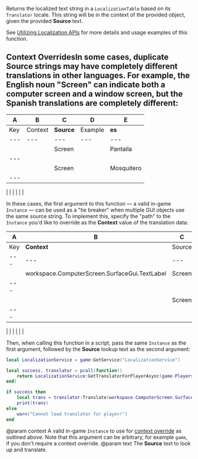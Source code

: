 Returns the localized text string in a `LocalizationTable` based on its `Translator` locale. This string will be in the context of the provided object, given the provided **Source** text.

See [Utilizing Localization APIs](https://developer.roblox.com/search#stq=utilizing%20localization%20apis) for more details and usage examples of this function.

## Context OverridesIn some cases, duplicate **Source** strings may have completely different translations in other languages. For example, the English noun "Screen" can indicate both a computer screen and a window screen, but the Spanish translations are completely different:

| A | B | C | D | E |
| --- | --- | --- | --- | --- |
| Key | Context | **Source** | Example | **es** |
| --- | --- | --- | --- | --- |
|  |  | Screen |  | Pantalla |
| --- |
|  |  | Screen |  | Mosquitero |
| --- |

|  |  |  |  |  |

In these cases, the first argument to this function — a valid in-game `Instance`&nbsp;&mdash; can be used as a "tie&nbsp;breaker" when multiple GUI objects use the same source string. To implement this, specify the "path" to the `Instance` you'd like to override as the **Context** value of the translation data:

| A | B | C | D | E |
| --- | --- | --- | --- | --- |
| Key | **Context** | Source | Example | es |
| --- | --- | --- | --- | --- |
|  | workspace.ComputerScreen.SurfaceGui.TextLabel | Screen |  | Pantalla |
| --- |
|  |  | Screen |  | Mosquitero |
| --- |

|  |  |  |  |  |

Then, when calling this function in a script, pass the same `Instance` as the first argument, followed by the **Source** lookup text as the second argument:

```lua
local LocalizationService = game:GetService("LocalizationService")

local success, translator = pcall(function()
	return LocalizationService:GetTranslatorForPlayerAsync(game.Players.LocalPlayer)
end)

if success then
	local trans = translator:Translate(workspace.ComputerScreen.SurfaceGui.TextLabel, "Screen")
	print(trans)
else
	warn("Cannot load translator for player!")
end
```

@param context A valid <span class="text-nowrap">in-game</span> `Instance` to use for <a href="#translate-context-overrides">context&nbsp;override</a> as outlined above. Note that this argument can be arbitrary, for example `game`, if you don't require a context override.
@param text The **Source** text to look up and translate.